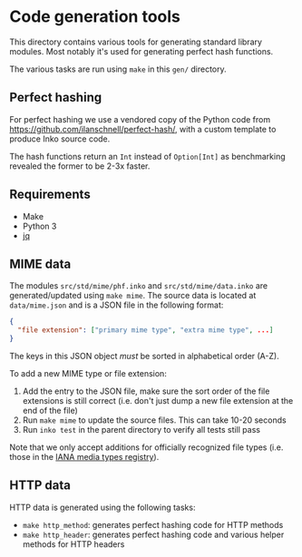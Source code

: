 # Code generation tools

This directory contains various tools for generating standard library modules.
Most notably it's used for generating perfect hash functions.

The various tasks are run using `make` in this `gen/` directory.

## Perfect hashing

For perfect hashing we use a vendored copy of the Python code from
<https://github.com/ilanschnell/perfect-hash/>, with a custom template to
produce Inko source code.

The hash functions return an `Int` instead of `Option[Int]` as benchmarking
revealed the former to be 2-3x faster.

## Requirements

- Make
- Python 3
- [jq](https://jqlang.org/)

## MIME data

The modules `src/std/mime/phf.inko` and `src/std/mime/data.inko` are
generated/updated using `make mime`. The source data is located at
`data/mime.json` and is a JSON file in the following format:

```json
{
  "file extension": ["primary mime type", "extra mime type", ...]
}
```

The keys in this JSON object _must_ be sorted in alphabetical order (A-Z).

To add a new MIME type or file extension:

1. Add the entry to the JSON file, make sure the sort order of the file
   extensions is still correct (i.e. don't just dump a new file extension at the
   end of the file)
1. Run `make mime` to update the source files. This can take 10-20 seconds
1. Run `inko test` in the parent directory to verify all tests still pass

Note that we only accept additions for officially recognized file types (i.e.
those in the [IANA media types
registry](https://www.iana.org/assignments/media-types/media-types.xhtml)).

## HTTP data

HTTP data is generated using the following tasks:

- `make http_method`: generates perfect hashing code for HTTP methods
- `make http_header`: generates perfect hashing code and various helper methods
  for HTTP headers
